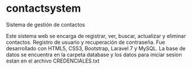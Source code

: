 # contactsystem
Sistema de gestión de contactos

Este sistema web se encarga de registrar, ver, buscar, actualizar y eliminar contactos. Registro de usuario y recuperación de contraseña. Fue desarrollado con HTML5, CSS3, Bootstrap, Laravel 7 y MySQL. La base de datos se encuentra en la carpeta database y los datos para iniciar sesion estan en el archivo CREDENCIALES.txt
